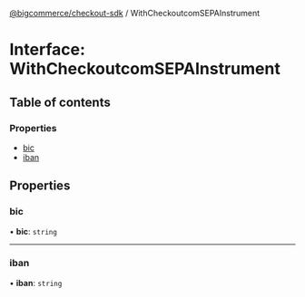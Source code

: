 [@bigcommerce/checkout-sdk](../README.md) / WithCheckoutcomSEPAInstrument

# Interface: WithCheckoutcomSEPAInstrument

## Table of contents

### Properties

- [bic](WithCheckoutcomSEPAInstrument.md#bic)
- [iban](WithCheckoutcomSEPAInstrument.md#iban)

## Properties

### bic

• **bic**: `string`

___

### iban

• **iban**: `string`
